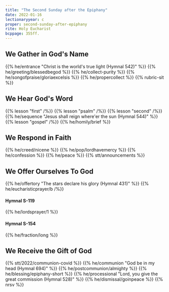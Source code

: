 ```yaml
---
title: "The Second Sunday after the Epiphany"
date: 2022-01-16
lectionaryyear: c
proper: second-sunday-after-epiphany
rite: Holy Eucharist
bcppage: 355ff.
---
```


## We Gather in God's Name
{{% he/entrance "Christ is the world's true light (Hymnal 542)" %}}
{{% he/greeting/blessedbegod %}}
{{% he/collect-purity %}}
{{% he/songofpraise/gloriaexcelsis %}}
{{% he/propercollect %}}
{{% rubric-sit %}}

## We Hear God's Word
{{% lesson "first" /%}}
{{% lesson "psalm" /%}}
{{% lesson "second" /%}}
{{% he/sequence "Jesus shall reign where'er the sun (Hymnal 544)" %}}
{{% lesson "gospel" /%}}
{{% he/homily/brief %}}

## We Respond in Faith
{{% he/creed/nicene %}}
{{% he/pop/lordhavemercy %}}
{{% he/confession %}}
{{% he/peace %}}
{{% stt/announcements %}}

## We Offer Ourselves To God
{{% he/offertory "The stars declare his glory (Hymnal 431)" %}}
{{% he/eucharisticprayer/b /%}}

#### Hymnal S-119
{{% he/lordsprayer/1 %}}

#### Hymnal S-154
{{% he/fraction/long %}}

## We Receive the Gift of God
{{% stt/2022/communion-covid %}}
{{% he/communion "God be in my head (Hymnal 694)" %}}
{{% he/postcommunion/almighty %}}
{{% he/blessing/epiphany-short %}}
{{% he/processional "Lord, you give the great commission (Hymnal 528)" %}}
{{% he/dismissal/goinpeace %}}
{{% nrsv %}}

